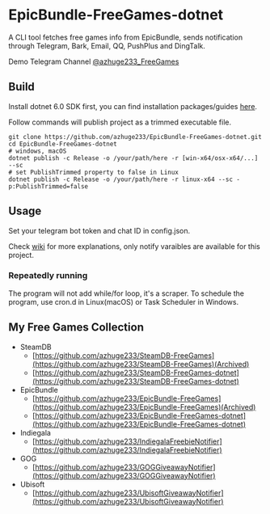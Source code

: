 # EpicBundle-FreeGames-dotnet

A CLI tool fetches free games info from EpicBundle, sends notification through Telegram, Bark, Email, QQ, PushPlus and DingTalk.

Demo Telegram Channel [@azhuge233_FreeGames](https://t.me/azhuge233_FreeGames)

## Build

Install dotnet 6.0 SDK first, you can find installation packages/guides [here](https://dotnet.microsoft.com/download).

Follow commands will publish project as a trimmed executable file.

```shell
git clone https://github.com/azhuge233/EpicBundle-FreeGames-dotnet.git
cd EpicBundle-FreeGames-dotnet
# windows, macOS
dotnet publish -c Release -o /your/path/here -r [win-x64/osx-x64/...] --sc
# set PublishTrimmed property to false in Linux
dotnet publish -c Release -o /your/path/here -r linux-x64 --sc -p:PublishTrimmed=false

```

## Usage

Set your telegram bot token and chat ID in config.json.

Check [wiki](https://github.com/azhuge233/SteamDB-FreeGames-dotnet/wiki/Config-Description) for more explanations, only notify varaibles are available for this project.

### Repeatedly running

The program will not add while/for loop, it's a scraper. To schedule the program, use cron.d in Linux(macOS) or Task Scheduler in Windows.

## My Free Games Collection

- SteamDB
    - [https://github.com/azhuge233/SteamDB-FreeGames](https://github.com/azhuge233/SteamDB-FreeGames)(Archived)
    - [https://github.com/azhuge233/SteamDB-FreeGames-dotnet](https://github.com/azhuge233/SteamDB-FreeGames-dotnet)
- EpicBundle
    - [https://github.com/azhuge233/EpicBundle-FreeGames](https://github.com/azhuge233/EpicBundle-FreeGames)(Archived)
    - [https://github.com/azhuge233/EpicBundle-FreeGames-dotnet](https://github.com/azhuge233/EpicBundle-FreeGames-dotnet)
- Indiegala
    - [https://github.com/azhuge233/IndiegalaFreebieNotifier](https://github.com/azhuge233/IndiegalaFreebieNotifier)
- GOG
    - [https://github.com/azhuge233/GOGGiveawayNotifier](https://github.com/azhuge233/GOGGiveawayNotifier)
- Ubisoft
    - [https://github.com/azhuge233/UbisoftGiveawayNotifier](https://github.com/azhuge233/UbisoftGiveawayNotifier)
